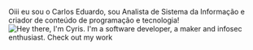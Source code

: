 Oiii eu sou o Carlos Eduardo, sou Analista de Sistema da Informação e criador de conteúdo de programação e tecnologia!
![Hey there, I'm Cyris. I'm a software developer, a maker and infosec enthusiast. Check out my work](https://github.com/Carloseduardoviso/bio.gif)


<!--
**Carloseduardoviso/Carloseduardoviso** is a ✨ _special_ ✨ repository because its `README.md` (this file) appears on your GitHub profile.

Here are some ideas to get you started:

- 🔭 I’m currently working on ...
- 🌱 I’m currently learning ...
- 👯 I’m looking to collaborate on ...
- 🤔 I’m looking for help with ...
- 💬 Ask me about ...
- 📫 How to reach me: ...
- 😄 Pronouns: ...
- ⚡ Fun fact: ...
-->

